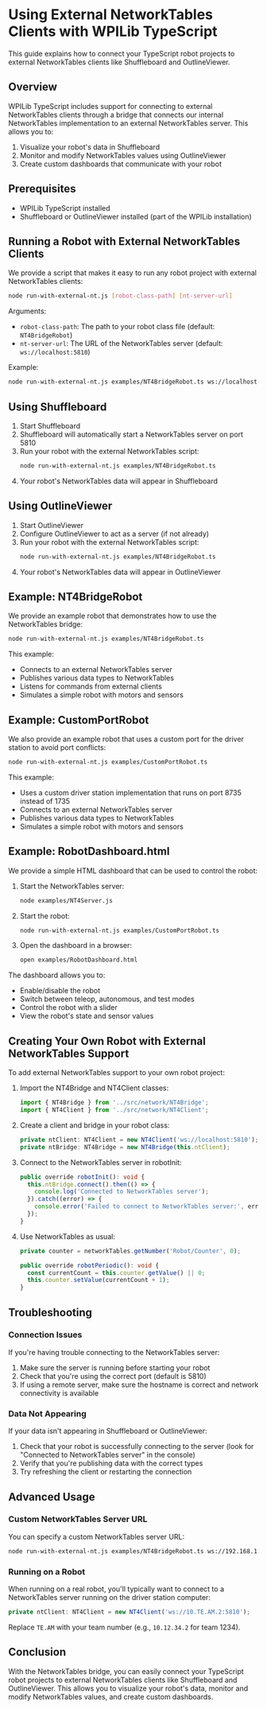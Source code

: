 # Using External NetworkTables Clients with WPILib TypeScript

This guide explains how to connect your TypeScript robot projects to external NetworkTables clients like Shuffleboard and OutlineViewer.

## Overview

WPILib TypeScript includes support for connecting to external NetworkTables clients through a bridge that connects our internal NetworkTables implementation to an external NetworkTables server. This allows you to:

1. Visualize your robot's data in Shuffleboard
2. Monitor and modify NetworkTables values using OutlineViewer
3. Create custom dashboards that communicate with your robot

## Prerequisites

- WPILib TypeScript installed
- Shuffleboard or OutlineViewer installed (part of the WPILib installation)

## Running a Robot with External NetworkTables Clients

We provide a script that makes it easy to run any robot project with external NetworkTables clients:

```bash
node run-with-external-nt.js [robot-class-path] [nt-server-url]
```

Arguments:
- `robot-class-path`: The path to your robot class file (default: `NT4BridgeRobot`)
- `nt-server-url`: The URL of the NetworkTables server (default: `ws://localhost:5810`)

Example:
```bash
node run-with-external-nt.js examples/NT4BridgeRobot.ts ws://localhost:5810
```

## Using Shuffleboard

1. Start Shuffleboard
2. Shuffleboard will automatically start a NetworkTables server on port 5810
3. Run your robot with the external NetworkTables script:
   ```bash
   node run-with-external-nt.js examples/NT4BridgeRobot.ts
   ```
4. Your robot's NetworkTables data will appear in Shuffleboard

## Using OutlineViewer

1. Start OutlineViewer
2. Configure OutlineViewer to act as a server (if not already)
3. Run your robot with the external NetworkTables script:
   ```bash
   node run-with-external-nt.js examples/NT4BridgeRobot.ts
   ```
4. Your robot's NetworkTables data will appear in OutlineViewer

## Example: NT4BridgeRobot

We provide an example robot that demonstrates how to use the NetworkTables bridge:

```bash
node run-with-external-nt.js examples/NT4BridgeRobot.ts
```

This example:
- Connects to an external NetworkTables server
- Publishes various data types to NetworkTables
- Listens for commands from external clients
- Simulates a simple robot with motors and sensors

## Example: CustomPortRobot

We also provide an example robot that uses a custom port for the driver station to avoid port conflicts:

```bash
node run-with-external-nt.js examples/CustomPortRobot.ts
```

This example:
- Uses a custom driver station implementation that runs on port 8735 instead of 1735
- Connects to an external NetworkTables server
- Publishes various data types to NetworkTables
- Simulates a simple robot with motors and sensors

## Example: RobotDashboard.html

We provide a simple HTML dashboard that can be used to control the robot:

1. Start the NetworkTables server:
   ```bash
   node examples/NT4Server.js
   ```

2. Start the robot:
   ```bash
   node run-with-external-nt.js examples/CustomPortRobot.ts
   ```

3. Open the dashboard in a browser:
   ```bash
   open examples/RobotDashboard.html
   ```

The dashboard allows you to:
- Enable/disable the robot
- Switch between teleop, autonomous, and test modes
- Control the robot with a slider
- View the robot's state and sensor values

## Creating Your Own Robot with External NetworkTables Support

To add external NetworkTables support to your own robot project:

1. Import the NT4Bridge and NT4Client classes:
   ```typescript
   import { NT4Bridge } from '../src/network/NT4Bridge';
   import { NT4Client } from '../src/network/NT4Client';
   ```

2. Create a client and bridge in your robot class:
   ```typescript
   private ntClient: NT4Client = new NT4Client('ws://localhost:5810');
   private ntBridge: NT4Bridge = new NT4Bridge(this.ntClient);
   ```

3. Connect to the NetworkTables server in robotInit:
   ```typescript
   public override robotInit(): void {
     this.ntBridge.connect().then(() => {
       console.log('Connected to NetworkTables server');
     }).catch((error) => {
       console.error('Failed to connect to NetworkTables server:', error);
     });
   }
   ```

4. Use NetworkTables as usual:
   ```typescript
   private counter = networkTables.getNumber('Robot/Counter', 0);

   public override robotPeriodic(): void {
     const currentCount = this.counter.getValue() || 0;
     this.counter.setValue(currentCount + 1);
   }
   ```

## Troubleshooting

### Connection Issues

If you're having trouble connecting to the NetworkTables server:

1. Make sure the server is running before starting your robot
2. Check that you're using the correct port (default is 5810)
3. If using a remote server, make sure the hostname is correct and network connectivity is available

### Data Not Appearing

If your data isn't appearing in Shuffleboard or OutlineViewer:

1. Check that your robot is successfully connecting to the server (look for "Connected to NetworkTables server" in the console)
2. Verify that you're publishing data with the correct types
3. Try refreshing the client or restarting the connection

## Advanced Usage

### Custom NetworkTables Server URL

You can specify a custom NetworkTables server URL:

```bash
node run-with-external-nt.js examples/NT4BridgeRobot.ts ws://192.168.1.100:5810
```

### Running on a Robot

When running on a real robot, you'll typically want to connect to a NetworkTables server running on the driver station computer:

```typescript
private ntClient: NT4Client = new NT4Client('ws://10.TE.AM.2:5810');
```

Replace `TE.AM` with your team number (e.g., `10.12.34.2` for team 1234).

## Conclusion

With the NetworkTables bridge, you can easily connect your TypeScript robot projects to external NetworkTables clients like Shuffleboard and OutlineViewer. This allows you to visualize your robot's data, monitor and modify NetworkTables values, and create custom dashboards.
